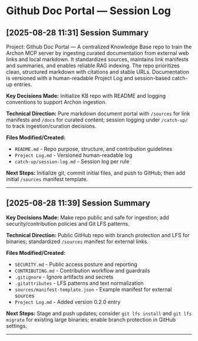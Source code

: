 # Github Doc Portal — Session Log

## [2025-08-28 11:31] Session Summary

Project: Github Doc Portal — A centralized Knowledge Base repo to train the Archon MCP server by ingesting curated documentation from external web links and local markdown. It standardizes sources, maintains link manifests and summaries, and enables reliable RAG indexing. The repo prioritizes clean, structured markdown with citations and stable URLs. Documentation is versioned with a human-readable Project Log and session-based catch-up entries.

**Key Decisions Made:** Initialize KB repo with README and logging conventions to support Archon ingestion.

**Technical Direction:** Pure markdown document portal with `/sources` for link manifests and `/docs` for curated content; session logging under `/catch-up/` to track ingestion/curation decisions.

**Files Modified/Created:** 
- `README.md` - Repo purpose, structure, and contribution guidelines
- `Project Log.md` - Versioned human-readable log
- `catch-up/session-log.md` - Session log per rule

**Next Steps:** Initialize git, commit initial files, and push to GitHub; then add initial `/sources` manifest template.

---
 
## [2025-08-28 11:39] Session Summary

**Key Decisions Made:** Make repo public and safe for ingestion; add security/contribution policies and Git LFS patterns.

**Technical Direction:** Public GitHub repo with branch protection and LFS for binaries; standardized `/sources` manifest for external links.

**Files Modified/Created:**
- `SECURITY.md` - Public access posture and reporting
- `CONTRIBUTING.md` - Contribution workflow and guardrails
- `.gitignore` - Ignore artifacts and secrets
- `.gitattributes` - LFS patterns and text normalization
- `sources/manifest-template.json` - Example manifest for external sources
- `Project Log.md` - Added version 0.2.0 entry

**Next Steps:** Stage and push updates; consider `git lfs install` and `git lfs migrate` for existing large binaries; enable branch protection in GitHub settings.

---
